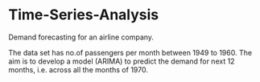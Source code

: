 # Time-Series-Analysis

Demand forecasting for an airline company.

The data set has no.of passengers per month between 1949 to 1960. The aim is to develop a model (ARIMA) to predict the demand for next 12 months, i.e. across all the months of 1970.
